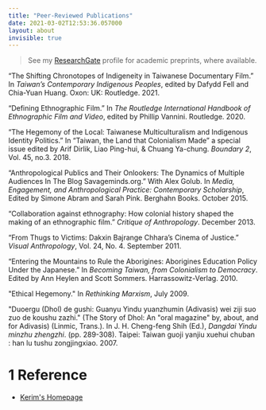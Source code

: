 ```yaml
---
title: "Peer-Reviewed Publications"
date: 2021-03-02T12:53:36.057000
layout: about
invisible: true
---
```


> See my [ResearchGate](https://www.researchgate.net/profile/P-Friedman) profile for academic preprints, where available. 

“The Shifting Chronotopes of Indigeneity in Taiwanese Documentary Film.” In _Taiwan’s Contemporary Indigenous Peoples_, edited by Dafydd Fell and Chia-Yuan Huang. Oxon: UK: Routledge. 2021.

“Defining Ethnographic Film.” In _The Routledge International Handbook of Ethnographic Film and Video_, edited by Phillip Vannini. Routledge. 2020.

“The Hegemony of the Local: Taiwanese Multiculturalism and Indigenous Identity Politics.” In “Taiwan, the Land that Colonialism Made” a special issue edited by Arif Dirlik, Liao Ping-hui, & Chuang Ya-chung. _Boundary 2_, Vol. 45, no.3. 2018. 

“Anthropological Publics and Their Onlookers: The Dynamics of Multiple Audiences In The Blog Savageminds.org.”  With Alex Golub. In _Media, Engagement, and Anthropological Practice: Contemporary Scholarship_, Edited by Simone Abram and Sarah Pink. Berghahn Books. October 2015.

“Collaboration against ethnography: How colonial history shaped the making of an ethnographic film.” _Critique of Anthropology_. December 2013.

“From Thugs to Victims: Dakxin Bajrange Chhara’s Cinema of Justice.” _Visual Anthropology_, Vol. 24, No. 4. September 2011.

“Entering the Mountains to Rule the Aborigines: Aborigines Education Policy Under the Japanese.” In _Becoming Taiwan, from Colonialism to Democracy_. Edited by Ann Heylen and Scott Sommers. Harrassowitz-Verlag. 2010.

"Ethical Hegemony." In _Rethinking Marxism_, July 2009.

"Duoergu (Dhol) de gushi: Guanyu Yindu yuanzhumin (Adivasis) wei ziji suo zuo de koushu zazhi." (The Story of Dhol: An "oral magazine" by, about, and for Adivasis) (Linmic, Trans.). In J. H. Cheng-feng Shih (Ed.), _Dangdai Yindu minzhu zhengzhi_. (pp. 289-308). Taipei: Taiwan guoji yanjiu xuehui chuban : han lu tushu zongjingxiao. 2007.

<div markdown="1" class="roam-backrefs">

# 1 Reference

- [Kerim's Homepage](/digitalgarden/)

</div>
